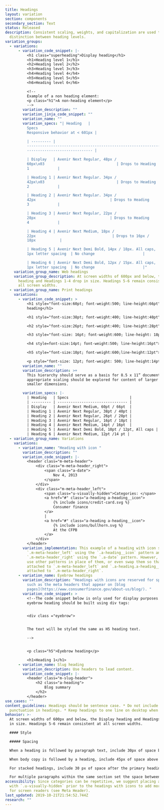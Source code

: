 ```yaml
---
title: Headings
layout: variation
section: components
secondary_section: Text
status: Released
description: Consistent scaling, weights, and capitalization are used to create
  distinction between heading levels.
variation_groups:
  - variations:
      - variation_code_snippet: |-
          <h1 class="superheading">Display heading</h1>
          <h1>Heading level 1</h1>
          <h2>Heading level 2</h2>
          <h3>Heading level 3</h3>
          <h4>Heading level 4</h4>
          <h5>Heading level 5</h5>
          <h6>Heading level 6</h6>

          <!--
          Example of a non heading element:
          <p class="h1">A non-heading element</p>
          -->
        variation_description: ""
        variation_jinja_code_snippet: ""
        variation_name: ""
        variation_specs: "| Heading   |
          Specs                                                             |
          Responsive behavior at < 601px |

          | --------- |
          ----------------------------------------------------------------- |
          ------------------------------ |

          | Display   | Avenir Next Regular, 48px /
          60px\x03                                 | Drops to Heading
          1             |

          | Heading 1 | Avenir Next Regular. 34px /
          42px\x03                                 | Drops to Heading
          2             |

          | Heading 2 | Avenir Next Regular. 34px /
          42px                                  | Drops to Heading
          3             |

          | Heading 3 | Avenir Next Regular, 22px /
          28px                                  | Drops to Heading
          4             |

          | Heading 4 | Avenir Next Medium, 18px /
          22px                                   | Drops to 16px /
          18px           |

          | Heading 5 | Avenir Next Demi Bold, 14px / 18px. All caps,
          1px letter spacing  | No change                      |

          | Heading 6 | Avenir Next Demi Bold, 12px / 15px. All caps,
          1px letter spacing  | No change                      |"
    variation_group_name: Web headings
    variation_group_description: At screen widths of 600px and below, the Display
      heading and Headings 1-4 drop in size. Headings 5-6 remain consistent at
      all screen widths.
  - variation_group_name: Print headings
    variations:
      - variation_code_snippet: >
          <h1 style="font-size:60pt; font-weight:500; line-height:66pt">Display
          heading</h1>

          <h1 style="font-size:38pt; font-weight:400; line-height:40pt">Heading level 1</h1>

          <h2 style="font-size:26pt; font-weight:400; line-height:28pt">Heading level 2</h2>

          <h3 style="font-size: 16pt; font-weight:600; line-height: 18pt">Heading level 3</h3>

          <h4 style=font-size:14pt; font-weight:500; line-height:16pt">Heading level 4</h4>

          <h5 style="font-size:10pt; font-weight:600;line-height:12pt">Heading level 5</h5>

          <p style="font-size: 12pt; font-weight: 500; line-height:14pt">Heading level 6</p>
        variation_name: ""
        variation_description: >+
          This hierarchy should serve as a basis for 8.5 x 11” documents, but
          appropriate scaling should be explored for content of larger or
          smaller dimensions.

        variation_specs: |-
          | Heading   | Specs                            |
          | --------- | -------------------------------- |
          | Display   | Avenir Next Medium, 60pt / 66pt  |
          | Heading 1 | Avenir Next Regular, 38pt / 40pt |
          | Heading 2 | Avenir Next Regular, 26pt / 28pt |
          | Heading 3 | Avenir Next Regular, 16pt / 18pt |
          | Heading 4 | Avenir Next Medium, 14pt / 16pt  |
          | Heading 5 | Avenir Next Demi Bold, 10pt / 12pt, All caps | 
          | Heading 6 | Avenir Next Medium, 12pt /14 pt |
  - variation_group_name: Variations
    variations:
      - variation_name: "Heading with icon "
        variation_description: ""
        variation_code_snippet: |-
          <header class="m-meta-header">
              <div class="m-meta-header_right">
                  <span class="a-date">
                      Nov 4, 2013
                  </span>
              </div>
              <div class="m-meta-header_left">
                  <span class="u-visually-hidden">Categories: </span>
                  <a href="#" class="a-heading a-heading__icon">
                      {% include icons/credit-card.svg %}
                      Consumer finance
                  </a>
                  |
                  <a href="#" class="a-heading a-heading__icon">
                      {% include icons/bullhorn.svg %}
                      At the CFPB
                  </a>
              </div>
          </header>
        variation_implementation: This example of a heading with icon shows
          `.m-meta-header_left` using the `.a-heading__icon` pattern and
          `.m-meta-header_right` using the `.a-date` pattern. However, you could
          use other patterns in place of them, or even swap them so that date is
          attached to `.m-meta-header_left` and `.a-heading.a-heading__icon` is
          attached to `.m-meta-header_right`.
      - variation_name: Eyebrow headings
        variation_description: "Headings with icons are reserved for specific use cases,
          such as the meta headers that appear on [blog
          pages](https://www.consumerfinance.gov/about-us/blog/). "
        variation_code_snippet: >
          <!--The code snippet below is only used for display purposes. The
          eyebrow heading should be built using div tags:


          <div class ="eyebrow">


          The text will be styled the same as H5 heading text.

          -->


          <p class="h5">Eyebrow heading</p>

          <h1>Heading 1</h1>
      - variation_name: Slug heading
        variation_description: Use headers to lead content.
        variation_code_snippet: |-
          <header class="m-slug-header">
              <h2 class="a-heading">
                  Blog summary
              </h2>
          </header>
use_cases: ""
content_guidelines: Headings should be sentence case. * Do not include
  punctuation in headings. * Keep headings to one line on desktop when possible.
behavior: >-
  At screen widths of 600px and below, the Display heading and Headings 1-4 drop
  in size. Headings 5-6 remain consistent at all screen widths.

  #### Style

  ##### Spacing

  When a heading is followed by paragraph text, include 30px of space below Display and 15px below Headings 1–6.

  When body copy is followed by a heading, include 45px of space above Heading 2 and 30px above Headings 3–6.

  For stacked headings, include 30 px of space after the primary heading.

  For multiple paragraphs within the same section set the space between paragraphs to 15px."
accessibility: Since categories can be repetitive, we suggest placing a label
  with `.u-visually-hidden` prior to the headings with icons to add more context
  for screen readers (see Meta Header).
last_updated: 2019-10-21T21:54:52.744Z
research: ""
---
```

